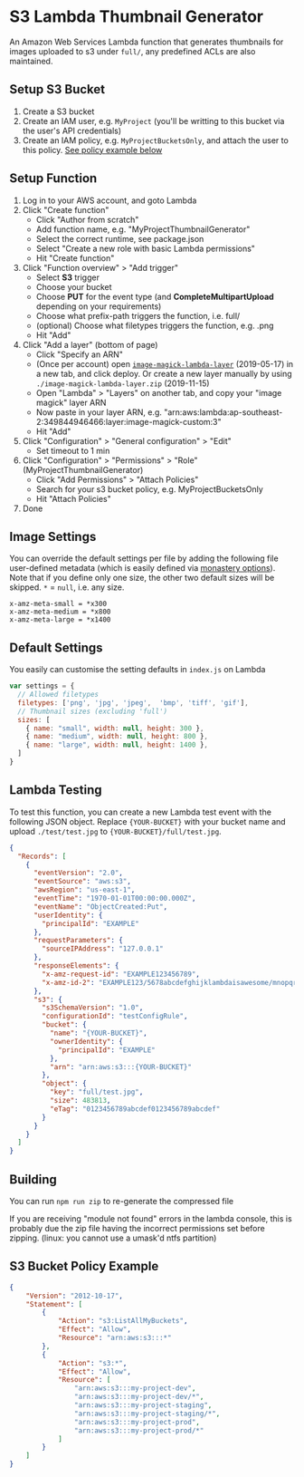 # S3 Lambda Thumbnail Generator

An Amazon Web Services Lambda function that generates thumbnails for images uploaded to s3 under `full/`, any predefined ACLs are also maintained.

## Setup S3 Bucket

1. Create a S3 bucket
1. Create an IAM user, e.g. `MyProject` (you'll be writting to this bucket via the user's API credentials)
2. Create an IAM policy, e.g. `MyProjectBucketsOnly`, and attach the user to this policy. [See policy example below](#s3-bucket-policy-example)

## Setup Function

1. Log in to your AWS account, and goto Lambda
2. Click "Create function"
    - Click "Author from scratch"
    - Add function name, e.g. "MyProjectThumbnailGenerator"
    - Select the correct runtime, see package.json
    - Select "Create a new role with basic Lambda permissions"
    - Hit "Create function"
3. Click "Function overview" > "Add trigger"
    - Select **S3** trigger
    - Choose your bucket
    - Choose **PUT** for the event type (and **CompleteMultipartUpload** depending on your requirements)
    - Choose what prefix-path triggers the function, i.e. full/
    - (optional) Choose what filetypes triggers the function, e.g. .png
    - Hit "Add"
4. Click "Add a layer" (bottom of page)
    - Click "Specify an ARN"
    - (Once per account) open [`image-magick-lambda-layer`](https://serverlessrepo.aws.amazon.com/applications/us-east-1/145266761615/image-magick-lambda-layer) (2019-05-17) in a new tab, and click deploy. Or create a new layer manually by using `./image-magick-lambda-layer.zip` (2019-11-15)
    - Open "Lambda" > "Layers" on another tab, and copy your "image magick" layer ARN
    - Now paste in your layer ARN, e.g. "arn:aws:lambda:ap-southeast-2:349844946466:layer:image-magick-custom:3"
    - Hit "Add"
5. Click "Configuration" > "General configuration" > "Edit"
    - Set timeout to 1 min
5. Click "Configuration" > "Permissions" > "Role" (MyProjectThumbnailGenerator)
    - Click "Add Permissions" > "Attach Policies"
    - Search for your s3 bucket policy, e.g. MyProjectBucketsOnly
    - Hit "Attach Policies"
6. Done

## Image Settings

You can override the default settings per file by adding the following file user-defined metadata (which is easily defined via [monastery options](https://boycce.github.io/monastery/image-plugin.html)). Note that if you define only one size, the other two default sizes will be skipped. `*` = `null`, i.e. any size.
```
x-amz-meta-small = *x300
x-amz-meta-medium = *x800
x-amz-meta-large = *x1400
```

## Default Settings

You easily can customise the setting defaults in `index.js` on Lambda
```js
var settings = {
  // Allowed filetypes
  filetypes: ['png', 'jpg', 'jpeg',  'bmp', 'tiff', 'gif'],
  // Thumbnail sizes (excluding 'full')
  sizes: [
    { name: "small", width: null, height: 300 },
    { name: "medium", width: null, height: 800 },
    { name: "large", width: null, height: 1400 },
  ]
}
```

## Lambda Testing

To test this function, you can create a new Lambda test event with the following JSON object. Replace `{YOUR-BUCKET}`
 with your bucket name and upload `./test/test.jpg` to `{YOUR-BUCKET}/full/test.jpg`.

```json
{
  "Records": [
    {
      "eventVersion": "2.0",
      "eventSource": "aws:s3",
      "awsRegion": "us-east-1",
      "eventTime": "1970-01-01T00:00:00.000Z",
      "eventName": "ObjectCreated:Put",
      "userIdentity": {
        "principalId": "EXAMPLE"
      },
      "requestParameters": {
        "sourceIPAddress": "127.0.0.1"
      },
      "responseElements": {
        "x-amz-request-id": "EXAMPLE123456789",
        "x-amz-id-2": "EXAMPLE123/5678abcdefghijklambdaisawesome/mnopqrstuvwxyzABCDEFGH"
      },
      "s3": {
        "s3SchemaVersion": "1.0",
        "configurationId": "testConfigRule",
        "bucket": {
          "name": "{YOUR-BUCKET}",
          "ownerIdentity": {
            "principalId": "EXAMPLE"
          },
          "arn": "arn:aws:s3:::{YOUR-BUCKET}"
        },
        "object": {
          "key": "full/test.jpg",
          "size": 483813,
          "eTag": "0123456789abcdef0123456789abcdef"
        }
      }
    }
  ]
}
```

## Building

You can run `npm run zip` to re-generate the compressed file

If you are receiving "module not found" errors in the lambda console, this is probably due the zip file having the incorrect permissions set before zipping. (linux: you cannot use a umask'd ntfs partition)

## S3 Bucket Policy Example
```json
{
    "Version": "2012-10-17",
    "Statement": [
        {
            "Action": "s3:ListAllMyBuckets",
            "Effect": "Allow",
            "Resource": "arn:aws:s3:::*"
        },
        {
            "Action": "s3:*",
            "Effect": "Allow",
            "Resource": [
                "arn:aws:s3:::my-project-dev",
                "arn:aws:s3:::my-project-dev/*",
                "arn:aws:s3:::my-project-staging",
                "arn:aws:s3:::my-project-staging/*",
                "arn:aws:s3:::my-project-prod",
                "arn:aws:s3:::my-project-prod/*"
            ]
        }
    ]
}
```
